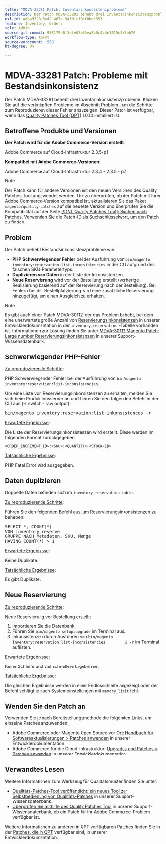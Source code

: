 ```yaml
---
title: "MDVA-33281 Patch: Inventarinkonsistenzprobleme"
description: Der Patch MDVA-33281 behebt drei Inventarinkonsistenzprobleme. Klicken Sie auf die verknüpften Probleme im Abschnitt Problem , um die Schritte zum Reproduzieren dieser Fehler anzuzeigen. Dieser Patch ist verfügbar, wenn das [Quality Patches Tool (QPT)](/help/announcements/adobe-commerce-announcements/magento-quality-patches-released-new-tool-to-self-serve-quality-patches.md) 1.0.14 installiert ist.
exl-id: adba9728-6e42-467e-943d-cf8af0bec353
feature: Inventory, Orders
role: Admin
source-git-commit: 958179e0f3efe08e65ea8b0c4c4e1015e3c5bb76
workflow-type: tm+mt
source-wordcount: '558'
ht-degree: 0%

---
```


# MDVA-33281 Patch: Probleme mit Bestandsinkonsistenz

Der Patch MDVA-33281 behebt drei Inventarinkonsistenzprobleme. Klicken Sie auf die verknüpften Probleme im Abschnitt Problem , um die Schritte zum Reproduzieren dieser Fehler anzuzeigen. Dieser Patch ist verfügbar, wenn das [Quality Patches Tool (QPT)](/help/announcements/adobe-commerce-announcements/magento-quality-patches-released-new-tool-to-self-serve-quality-patches.md) 1.0.14 installiert ist.

## Betroffene Produkte und Versionen

**Der Patch wird für die Adobe Commerce-Version erstellt:**

Adobe Commerce auf Cloud-Infrastruktur 2.3.5-p1

**Kompatibel mit Adobe Commerce-Versionen:**

Adobe Commerce auf Cloud-Infrastruktur 2.3.4 - 2.3.5 - p2

>[!NOTE]
>
>Der Patch kann für andere Versionen mit den neuen Versionen des Quality Patches Tool angewendet werden. Um zu überprüfen, ob der Patch mit Ihrer Adobe Commerce-Version kompatibel ist, aktualisieren Sie das Paket `magento/quality-patches` auf die neueste Version und überprüfen Sie die Kompatibilität auf der Seite [[!DNL Quality Patches Tool]: Suchen nach Patches](https://devdocs.magento.com/quality-patches/tool.html#patch-grid). Verwenden Sie die Patch-ID als Suchschlüsselwort, um den Patch zu finden.

## Problem

Der Patch behebt Bestandsinkonsistenzprobleme wie:

* **PHP Schwerwiegender Fehler** bei der Ausführung von `bin/magento inventory:reservation:list-inconsistencies` in der CLI aufgrund des falschen SKU-Parametertyps.
* **Duplizieren von Daten** in der Liste der Inkonsistenzen.
* **Neue Reservierung** wird vor der Bestellung erstellt (vorherige Realisierung basierend auf der Reservierung nach der Bestellung). Bei Fehlern bei der Bestellplatzierung wird eine zusätzliche Reservierung hinzugefügt, um einen Ausgleich zu erhalten.

>[!NOTE]
>
>Es gibt auch einen Patch MDVA-30112, der das Problem behebt, bei dem eine unerwartete große Anzahl von [Reservierungsinkonsistenzen](https://devdocs.magento.com/guides/v2.4/inventory/inventory-cli-reference.html#what-causes-reservation-inconsistencies) in unserer Entwicklerdokumentation in der `inventory_reservation` -Tabelle vorhanden ist. Informationen zur Lösung finden Sie unter [MDVA-30112 Magento Patch: Large number Reservierungsinkonsistenzen](/help/support-tools/patches-available-in-qpt-tool/v1-0-8/mdva-30112-magento-patch-large-number-reservation-inconsistencies.md) in unserer Support-Wissensdatenbank.

## Schwerwiegender PHP-Fehler

<u>Zu reproduzierende Schritte</u>:

PHP Schwerwiegender Fehler bei der Ausführung von `bin/magento inventory:reservation:list-inconsistencies`.

Um eine Liste von Reservierungsinkonsistenzen zu erhalten, melden Sie sich beim Produktionsserver an und führen Sie den folgenden Befehl in der CLI aus (-r switch - raw output):

<pre>bin/magento inventory:reservation:list-inkonsistences -r</pre>

<u>Erwartete Ergebnisse</u>:

Die Liste der Reservierungsinkonsistenzen wird erstellt. Diese werden im folgenden Format zurückgegeben

```plaintext
<ORDER_INCREMENT_ID>:<SKU>:<QUANTITY>:<STOCK-ID>
```

<u>Tatsächliche Ergebnisse</u>:

PHP Fatal Error wird ausgegeben.

## Daten duplizieren

Doppelte Daten befinden sich im `inventory_reservation table`.

<u>Zu reproduzierende Schritte</u>:

Führen Sie den folgenden Befehl aus, um Reservierungsinkonsistenzen zu beheben:

<pre>SELECT *, COUNT(*)
VON inventory_reserve
GRUPPE NACH Metadaten, SKU, Menge
HAVING COUNT(*) &gt; 1</pre>

<u>Erwartete Ergebnisse</u>:

Keine Duplikate.

<u>Tatsächliche Ergebnisse</u>:

Es gibt Duplikate.

## Neue Reservierung

<u>Zu reproduzierende Schritte</u>:

Neue Reservierung vor Bestellung erstellt:

1. Importieren Sie die Datenbank.
1. Führen Sie `bin/magento setup:upgrade` im Terminal aus.
1. Inkonsistenzen durch Ausführen von `bin/magento inventory:reservation:list-inconsistencies        -i -r` im Terminal auflisten.

<u>Erwartete Ergebnisse</u>:

Keine Schleife und viel schnellere Ergebnisse.

<u>Tatsächliche Ergebnisse</u>:

Die gleichen Ergebnisse werden in einer Endlosschleife angezeigt oder der Befehl schlägt je nach Systemeinstellungen mit `memory_limit` fehl.

## Wenden Sie den Patch an

Verwenden Sie je nach Bereitstellungsmethode die folgenden Links, um einzelne Patches anzuwenden:

* Adobe Commerce oder Magento Open Source vor Ort: [Handbuch für Softwareaktualisierungen > Patches anwenden](https://devdocs.magento.com/guides/v2.4/comp-mgr/patching/mqp.html) in unserer Entwicklerdokumentation.
* Adobe Commerce für die Cloud-Infrastruktur: [Upgrades und Patches > Patches anwenden](https://devdocs.magento.com/cloud/project/project-patch.html) in unserer Entwicklerdokumentation.

## Verwandtes Lesen

Weitere Informationen zum Werkzeug für Qualitätsmuster finden Sie unter:

* [Qualitäts-Patches-Tool veröffentlicht: ein neues Tool zur Selbstbedienung von Qualitäts-Patches](/help/announcements/adobe-commerce-announcements/magento-quality-patches-released-new-tool-to-self-serve-quality-patches.md) in unserer Support-Wissensdatenbank.
* [Überprüfen Sie mithilfe des Quality Patches Tool](/help/support-tools/patches-available-in-qpt-tool/check-patch-for-magento-issue-with-magento-quality-patches.md) in unserer Support-Wissensdatenbank, ob ein Patch für Ihr Adobe Commerce-Problem verfügbar ist.

Weitere Informationen zu anderen in QPT verfügbaren Patches finden Sie in der [Patches, die in QPT](https://devdocs.magento.com/quality-patches/tool.html#patch-grid) verfügbar sind, in unserer Entwicklerdokumentation.
